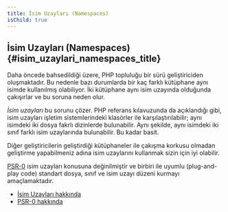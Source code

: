 ```yaml
---
title: İsim Uzayları (Namespaces)
isChild: true
---
```


## İsim Uzayları (Namespaces) {#isim_uzaylari_namespaces_title}

Daha öncede bahsedildiği üzere, PHP topluluğu bir sürü geliştiriciden oluşmaktadır. Bu nedenle bazı durumlarda bir kaç farklı kütüphane aynı isimde kullanılmış olabiliyor. İki kütüphane aynı isim uzayında olduğunda çakışırlar ve bu soruna neden olur.

_İsim uzayları_ bu sorunu çözer. PHP referans kılavuzunda da açıklandığı gibi, isim uzayları işletim sistemlerindeki klasörler ile karşılaştırılabilir; aynı isimdeki iki dosya fakrlı dizinlerde bulunabilir. Aynı şekilde, aynı isimdeki iki sınıf farklı isim uzaylarında bulunabilir. Bu kadar basit. 

Diğer geliştiricilerin geliştirdiği kütüphaneler ile çakışma korkusu olmadan geliştirme yapabilmeniz adına isim uzaylarını kullanmak sizin için iyi olabilir.

[PSR-0][psr0] isim uzayları konusuna değinilmiştir ve birbiri ile uyumlu (plug-and-play code) standart dosya, sınıf ve isim uzayı düzeni kurmayı amaçlamaktadır.

* [İsim Uzayları hakkında][namespaces]
* [PSR-0 hakkında][psr0]

[namespaces]: http://php.net/manual/tr/language.namespaces.php
[psr0]: https://github.com/php-fig/fig-standards/blob/master/accepted/PSR-0.md
